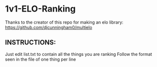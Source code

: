 # 1v1-ELO-Ranking
Thanks to the creator of this repo for making an elo library:
https://github.com/djcunningham0/multielo

## INSTRUCTIONS:
Just edit list.txt to contain all the things you are ranking
Follow the format seen in the file of one thing per line
